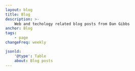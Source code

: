 ```yaml
---
layout: blog
title: Blog
description: >-
    Web and techology related blog posts from Dan Gibbs
anchor: Blog
tags:
    - page
changeFreq: weekly

jsonld:
    '@type': Table
    about: Blog posts
---
```

